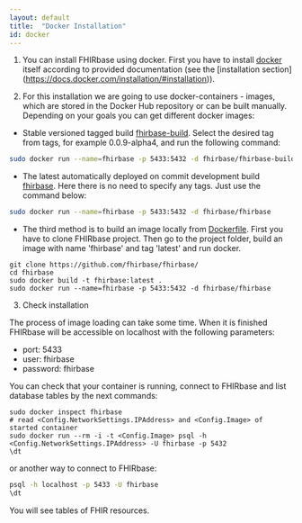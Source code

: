 ```yaml
---
layout: default
title:  "Docker Installation"
id: docker
---
```


1.  You can install FHIRbase using docker. First you have to install [docker](https://www.docker.com/) itself according to provided documentation (see the [installation section] (https://docs.docker.com/installation/#installation)).

2.  For this installation we are going to use docker-containers - images, which are stored in the Docker Hub repository or can be built manually. Depending on your goals you can get different docker images:

  * Stable versioned tagged build [fhirbase-build](https://registry.hub.docker.com/u/fhirbase/fhirbase-build). Select the     desired tag from tags, for example 0.0.9-alpha4, and run the following command:

  ```bash
  sudo docker run --name=fhirbase -p 5433:5432 -d fhirbase/fhirbase-build:0.0.9-alpha4
  ```

  * The latest automatically deployed on commit development build [fhirbase](https://registry.hub.docker.com/u/fhirbase/fhirbase). Here there is no need to specify any tags. Just use the command below:

  ```bash
  sudo docker run --name=fhirbase -p 5433:5432 -d fhirbase/fhirbase
  ```

  * The third method is to build an image locally from [Dockerfile](https://github.com/fhirbase/fhirbase/blob/master/Dockerfile). First you have to clone FHIRbase project. Then go to the project folder, build an image with name 'fhirbase' and tag 'latest' and run docker.

  ```
  git clone https://github.com/fhirbase/fhirbase/
  cd fhirbase
  sudo docker build -t fhirbase:latest .
  sudo docker run --name=fhirbase -p 5433:5432 -d fhirbase/fhirbase
  ```

3. Check installation

  The process of image loading can take some time. When it is finished FHIRbase will be accessible on localhost with the   following parameters:
  - port: 5433
  - user: fhirbase
  - password: fhirbase

  You can check that your container is running, connect to FHIRbase and list database tables by the next commands:

  ```
  sudo docker inspect fhirbase
  # read <Config.NetworkSettings.IPAddress> and <Config.Image> of started container
  sudo docker run --rm -i -t <Config.Image> psql -h <Config.NetworkSettings.IPAddress> -U fhirbase -p 5432
  \dt
  ```

  or another way to connect to FHIRbase:

  ```bash
psql -h localhost -p 5433 -U fhirbase
\dt
```
  You will see tables of FHIR resources.
